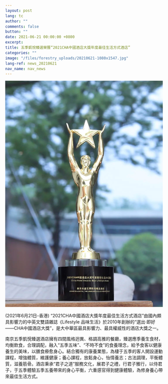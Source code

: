 ```yaml
---
layout: post
lang: tc
author: ""
comments: false
button: ""
date: 2021-06-21 00:00:00 +0800
excerpt:
title: 五季凱悅臻選榮獲“2021CHA中國酒店大獎年度最佳生活方式酒店”
categories: ""
image: "/files/forestry_uploads/20210621-1080x1547.jpg"
lang-ref: news_20210621
nav_name: nav_news
---
```


![](/files/forestry_uploads/20210621-1080x1547.jpg)

(2021年6月21日-香港) “2021CHA中國酒店大獎年度最佳生活方式酒店”由國內頗具影響力的中英文雙語雜誌《Lifestyle 品味生活》於2010年創辦的“選出·即好——CHA中國酒店大獎”，是大中華區最具影響力、最具權威性的酒店大獎之一。

南京五季凱悅臻選酒店擁有四間風格迥異、格調高雅的餐廳，臻選應季養生食材，均衡飲食，合理調配，融入“五季五味”、“不時不食”的食養理念，給予食客以健康養生的美味，以膳食療愈身心。結合獨有的康養業態，為棲于五季的客人開設運動課程，增強體質，維護健康；養心課程，放鬆身心，怡情養志；古法調理，平衡體質，滋養筋骨。酒店秉承“君子之道”服務文化，展君子之禮，行君子雅行，以侍君子，于五季體驗五季五養帶來的身心平衡，六重感官得到健康體驗，為修身養心帶來最佳生活方式。